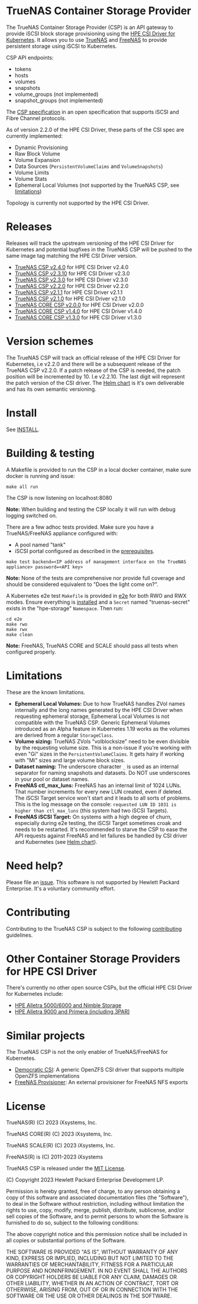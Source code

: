 # TrueNAS Container Storage Provider

The TrueNAS Container Storage Provider (CSP) is an API gateway to provide iSCSI block storage provisioning using the [HPE CSI Driver for Kubernetes](https://github.com/hpe-storage/csi-driver). It allows you to use [TrueNAS](https://www.truenas.com) and [FreeNAS](https://www.freenas.org/) to provide persistent storage using iSCSI to Kubernetes.

CSP API endpoints:

- tokens
- hosts
- volumes
- snapshots
- volume_groups (not implemented)
- snapshot_groups (not implemented)

The [CSP specification](https://github.com/hpe-storage/container-storage-provider) in an open specification that supports iSCSI and Fibre Channel protocols.

As of version 2.2.0 of the HPE CSI Driver, these parts of the CSI spec are currently implemented:

- Dynamic Provisioning
- Raw Block Volume
- Volume Expansion
- Data Sources (`PersistentVolumeClaims` and `VolumeSnapshots`)
- Volume Limits
- Volume Stats
- Ephemeral Local Volumes (not supported by the TrueNAS CSP, see [limitations](#limitations))

Topology is currently not supported by the HPE CSI Driver.

# Releases

Releases will track the upstream versioning of the HPE CSI Driver for Kubernetes and potential bugfixes in the TrueNAS CSP will be pushed to the same image tag matching the HPE CSI Driver version.

* [TrueNAS CSP v2.4.0](https://github.com/hpe-storage/truenas-csp/releases/tag/v2.4.0) for HPE CSI Driver v2.4.0
* [TrueNAS CSP v2.3.10](https://github.com/hpe-storage/truenas-csp/releases/tag/v2.3.10) for HPE CSI Driver v2.3.0
* [TrueNAS CSP v2.3.0](https://github.com/hpe-storage/truenas-csp/releases/tag/v2.3.0) for HPE CSI Driver v2.3.0
* [TrueNAS CSP v2.2.0](https://github.com/hpe-storage/truenas-csp/releases/tag/v2.2.0) for HPE CSI Driver v2.2.0
* [TrueNAS CSP v2.1.1](https://github.com/hpe-storage/truenas-csp/releases/tag/v2.1.1) for HPE CSI Driver v2.1.1
* [TrueNAS CSP v2.1.0](https://github.com/hpe-storage/truenas-csp/releases/tag/v2.1.0) for HPE CSI Driver v2.1.0
* [TrueNAS CORE CSP v2.0.0](https://github.com/hpe-storage/truenas-csp/releases/tag/v2.0.0) for HPE CSI Driver v2.0.0
* [TrueNAS CORE CSP v1.4.0](https://github.com/hpe-storage/truenas-csp/releases/tag/v1.4.0) for HPE CSI Driver v1.4.0
* [TrueNAS CORE CSP v1.3.0](https://github.com/hpe-storage/truenas-csp/releases/tag/v1.3.0) for HPE CSI Driver v1.3.0

# Version schemes

The TrueNAS CSP will track an official release of the HPE CSI Driver for Kubernetes, i.e v2.2.0 and there will be a subsequent release of the TrueNAS CSP v2.2.0. If a patch release of the CSP is needed, the patch position will be incremented by 10. I.e v2.2.10. The last digit will represent the patch version of the CSI driver. The [Helm chart](https://artifacthub.io/packages/helm/truenas-csp/truenas-csp) is it's own deliverable and has its own semantic versioning.

# Install

See [INSTALL](INSTALL.md).

# Building & testing

A Makefile is provided to run the CSP in a local docker container, make sure docker is running and issue:

```
make all run
```

The CSP is now listening on localhost:8080

**Note:** When building and testing the CSP locally it will run with debug logging switched on.

There are a few adhoc tests provided. Make sure you have a TrueNAS/FreeNAS appliance configured with:

- A pool named "tank" 
- iSCSI portal configured as described in the [prerequisites](INSTALL.md#prerequisites).

```
make test backend=<IP address of management interface on the TrueNAS appliance> password=<API key>
```

**Note:** None of the tests are comprehensive nor provide full coverage and should be considered equivalent to "Does the light come on?".

A Kubernetes e2e test `Makefile` is provided in [e2e](e2e) for both RWO and RWX modes. Ensure everything is [installed](INSTALL.md) and a `Secret` named "truenas-secret" exists in the "hpe-storage" `Namespace`. Then run:

```
cd e2e
make rwo
make rwx
make clean
```

**Note:** FreeNAS, TrueNAS CORE and SCALE should pass all tests when configured properly.

# Limitations

These are the known limitations.

- **Ephemeral Local Volumes:** Due to how TrueNAS handles ZVol names internally and the long names generated by the HPE CSI Driver when requesting ephemeral storage, Ephemeral Local Volumes is not compatible with the TrueNAS CSP. Generic Ephemeral Volumes introduced as an Alpha feature in Kubernetes 1.19 works as the volumes are derived from a regular `StorageClass`.
- **Volume sizing:** TrueNAS ZVols "volblocksize" need to be even divisible by the requesting volume size. This is a non-issue if you're working with even "Gi" sizes in the `PersistentVolumeClaims`. It gets hairy if working with "Mi" sizes and large volume block sizes.
- **Dataset naming:** The underscore character `_` is used as an internal separator for naming snapshots and datasets. Do NOT use underscores in your pool or dataset names.
- **FreeNAS ctl_max_luns:** FreeNAS has an internal limit of 1024 LUNs. That number increments for every new LUN created, even if deleted. The iSCSI Target service won't start and it leads to all sorts of problems. This is the log message on the console: `requested LUN ID 1031 is higher than ctl_max_luns` (this system had two iSCSI Targets).
- **FreeNAS iSCSI Target:** On systems with a high degree of churn, especially during e2e testing, the iSCSI Target sometimes croak and needs to be restarted. It's recommended to starve the CSP to ease the API requests against FreeNAS and let failures be handled by CSI driver and Kubernetes (see [Helm chart](https://artifacthub.io/packages/helm/truenas-csp/truenas-csp)).

# Need help?

Please file an [issue](https://github.com/hpe-storage/truenas-csp/issues). This software is not supported by Hewlett Packard Enterprise. It's a voluntary community effort.

# Contributing

Contributing to the TrueNAS CSP is subject to the following [contributing](CONTRIBUTING.md) guidelines.

# Other Container Storage Providers for HPE CSI Driver

There's currently no other open source CSPs, but the official HPE CSI Driver for Kubernetes include:

- [HPE Alletra 5000/6000 and Nimble Storage](https://scod.hpedev.io/container_storage_provider/hpe_nimble_storage/index.html)
- [HPE Alletra 9000 and Primera (including 3PAR)](https://scod.hpedev.io/container_storage_provider/hpe_3par_primera/index.html)

# Similar projects

The TrueNAS CSP is not the only enabler of TrueNAS/FreeNAS for Kubernetes.

- [Democratic CSI](https://github.com/democratic-csi/democratic-csi): A generic OpenZFS CSI driver that supports multiple OpenZFS implementations
- [FreeNAS Provisioner](https://github.com/nmaupu/freenas-provisioner): An external provisioner for FreeNAS NFS exports

# License

TrueNAS(R) (C) 2023 iXsystems, Inc.

TrueNAS CORE(R) (C) 2023 iXsystems, Inc.

TrueNAS SCALE(R) (C) 2023 iXsystems, Inc.

FreeNAS(R) is (C) 2011-2023 iXsystems

TrueNAS CSP is released under the [MIT License](LICENSE).

(C) Copyright 2023 Hewlett Packard Enterprise Development LP.

Permission is hereby granted, free of charge, to any person obtaining a copy of this software and associated documentation files (the "Software"), to deal in the Software without restriction, including without limitation the rights to use, copy, modify, merge, publish, distribute, sublicense, and/or sell copies of the Software, and to permit persons to whom the Software is furnished to do so, subject to the following conditions:

The above copyright notice and this permission notice shall be included in all copies or substantial portions of the Software.

THE SOFTWARE IS PROVIDED "AS IS", WITHOUT WARRANTY OF ANY KIND, EXPRESS OR IMPLIED, INCLUDING BUT NOT LIMITED TO THE WARRANTIES OF MERCHANTABILITY, FITNESS FOR A PARTICULAR PURPOSE AND NONINFRINGEMENT. IN NO EVENT SHALL THE AUTHORS OR COPYRIGHT HOLDERS BE LIABLE FOR ANY CLAIM, DAMAGES OR OTHER LIABILITY, WHETHER IN AN ACTION OF CONTRACT, TORT OR OTHERWISE, ARISING FROM, OUT OF OR IN CONNECTION WITH THE SOFTWARE OR THE USE OR OTHER DEALINGS IN THE SOFTWARE.
